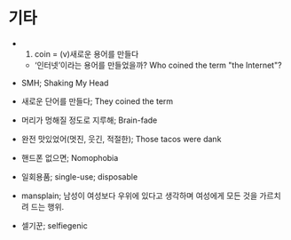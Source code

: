 # 기타
* 1) coin = (v)새로운 용어를 만들다
  * ‘인터넷’이라는 용어를 만들었을까? Who coined the term "the Internet"?

* SMH; Shaking My Head
* 새로운 단어를 만들다; They coined the term
* 머리가 멍해질 정도로 지루해; Brain-fade
* 완전 맛있었어(멋진, 웃긴, 적절한); Those tacos were dank
* 핸드폰 없으면; Nomophobia
* 일회용품; single-use; disposable
* mansplain; 남성이 여성보다 우위에 있다고 생각하며 여성에게 모든 것을 가르치려 드는 행위.
* 셀기꾼; selfiegenic